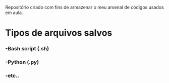 Repositório criado com fins de armazenar o meu arsenal de códigos usados em aula.

# Tipos de arquivos salvos
### -Bash script (.sh)
### -Python (.py)
### -etc..


